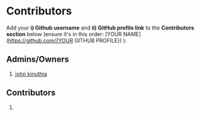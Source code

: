 
# Contributors
Add your **i) Github username** and **ii) GitHub profile link** to the **Contributors section** below (ensure it's in this order:
[YOUR NAME](https://github.com/{YOUR GITHUB PROFILE})
):

## Admins/Owners

1. [john kinuthia](https://github.com/johnkinuthiaa)

## Contributors
1. 
